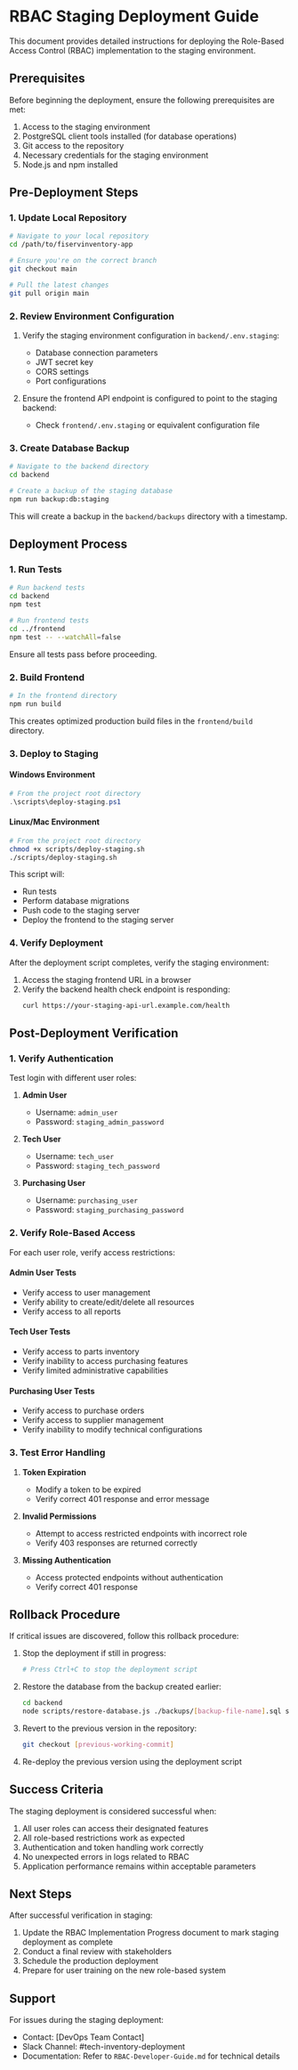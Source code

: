 # RBAC Staging Deployment Guide

This document provides detailed instructions for deploying the Role-Based Access Control (RBAC) implementation to the staging environment.

## Prerequisites

Before beginning the deployment, ensure the following prerequisites are met:

1. Access to the staging environment
2. PostgreSQL client tools installed (for database operations)
3. Git access to the repository
4. Necessary credentials for the staging environment
5. Node.js and npm installed

## Pre-Deployment Steps

### 1. Update Local Repository

```bash
# Navigate to your local repository
cd /path/to/fiservinventory-app

# Ensure you're on the correct branch
git checkout main

# Pull the latest changes
git pull origin main
```

### 2. Review Environment Configuration

1. Verify the staging environment configuration in `backend/.env.staging`:
   - Database connection parameters
   - JWT secret key
   - CORS settings
   - Port configurations

2. Ensure the frontend API endpoint is configured to point to the staging backend:
   - Check `frontend/.env.staging` or equivalent configuration file

### 3. Create Database Backup

```bash
# Navigate to the backend directory
cd backend

# Create a backup of the staging database
npm run backup:db:staging
```

This will create a backup in the `backend/backups` directory with a timestamp.

## Deployment Process

### 1. Run Tests

```bash
# Run backend tests
cd backend
npm test

# Run frontend tests
cd ../frontend
npm test -- --watchAll=false
```

Ensure all tests pass before proceeding.

### 2. Build Frontend

```bash
# In the frontend directory
npm run build
```

This creates optimized production build files in the `frontend/build` directory.

### 3. Deploy to Staging

#### Windows Environment

```powershell
# From the project root directory
.\scripts\deploy-staging.ps1
```

#### Linux/Mac Environment

```bash
# From the project root directory
chmod +x scripts/deploy-staging.sh
./scripts/deploy-staging.sh
```

This script will:
- Run tests
- Perform database migrations
- Push code to the staging server
- Deploy the frontend to the staging server

### 4. Verify Deployment

After the deployment script completes, verify the staging environment:

1. Access the staging frontend URL in a browser
2. Verify the backend health check endpoint is responding:
   ```bash
   curl https://your-staging-api-url.example.com/health
   ```

## Post-Deployment Verification

### 1. Verify Authentication

Test login with different user roles:

1. **Admin User**
   - Username: `admin_user`
   - Password: `staging_admin_password`

2. **Tech User**
   - Username: `tech_user`
   - Password: `staging_tech_password`

3. **Purchasing User**
   - Username: `purchasing_user`
   - Password: `staging_purchasing_password`

### 2. Verify Role-Based Access

For each user role, verify access restrictions:

#### Admin User Tests
- Verify access to user management
- Verify ability to create/edit/delete all resources
- Verify access to all reports

#### Tech User Tests
- Verify access to parts inventory
- Verify inability to access purchasing features
- Verify limited administrative capabilities

#### Purchasing User Tests
- Verify access to purchase orders
- Verify access to supplier management
- Verify inability to modify technical configurations

### 3. Test Error Handling

1. **Token Expiration**
   - Modify a token to be expired
   - Verify correct 401 response and error message

2. **Invalid Permissions**
   - Attempt to access restricted endpoints with incorrect role
   - Verify 403 responses are returned correctly

3. **Missing Authentication**
   - Access protected endpoints without authentication
   - Verify correct 401 response

## Rollback Procedure

If critical issues are discovered, follow this rollback procedure:

1. Stop the deployment if still in progress:
   ```bash
   # Press Ctrl+C to stop the deployment script
   ```

2. Restore the database from the backup created earlier:
   ```bash
   cd backend
   node scripts/restore-database.js ./backups/[backup-file-name].sql staging
   ```

3. Revert to the previous version in the repository:
   ```bash
   git checkout [previous-working-commit]
   ```

4. Re-deploy the previous version using the deployment script

## Success Criteria

The staging deployment is considered successful when:

1. All user roles can access their designated features
2. All role-based restrictions work as expected
3. Authentication and token handling work correctly
4. No unexpected errors in logs related to RBAC
5. Application performance remains within acceptable parameters

## Next Steps

After successful verification in staging:

1. Update the RBAC Implementation Progress document to mark staging deployment as complete
2. Conduct a final review with stakeholders
3. Schedule the production deployment
4. Prepare for user training on the new role-based system

## Support

For issues during the staging deployment:

- Contact: [DevOps Team Contact]
- Slack Channel: #tech-inventory-deployment
- Documentation: Refer to `RBAC-Developer-Guide.md` for technical details 